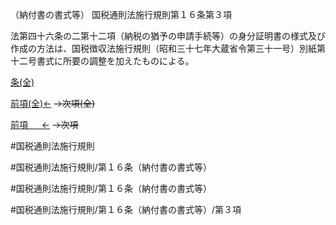 （納付書の書式等）
国税通則法施行規則第１６条第３項

法第四十六条の二第十二項（納税の猶予の申請手続等）の身分証明書の様式及び作成の方法は、国税徴収法施行規則（昭和三十七年大蔵省令第三十一号）別紙第十二号書式に所要の調整を加えたものによる。

[条(全)](国税通則法施行規則＿第１６条_.md)

[前項(全)←](国税通則法施行規則＿第１６条第２項_.md)  ~~→次項(全)~~

[前項 　 ←](国税通則法施行規則＿第１６条第２項.md)  ~~→次項~~



#国税通則法施行規則

#国税通則法施行規則/第１６条（納付書の書式等）

#国税通則法施行規則/第１６条（納付書の書式等）

#国税通則法施行規則/第１６条（納付書の書式等）/第３項

